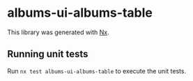 # albums-ui-albums-table

This library was generated with [Nx](https://nx.dev).

## Running unit tests

Run `nx test albums-ui-albums-table` to execute the unit tests.

